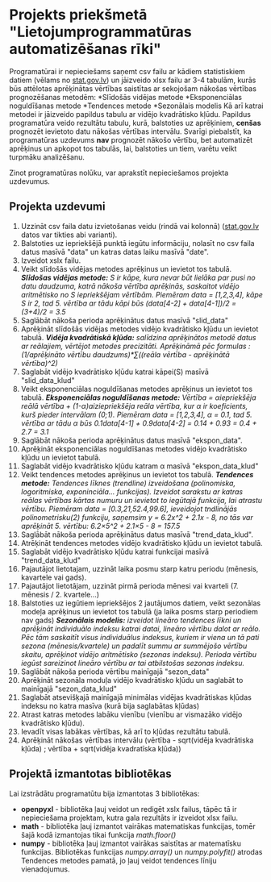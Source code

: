 # Projekts priekšmetā "Lietojumprogrammatūras automatizēšanas rīki"
Programatūrai ir nepieciešams saņemt csv failu ar kādiem statistiskiem datiem (vēlams no [stat.gov.lv](https://stat.gov.lv/lv)) un jāizveido xlsx failu ar 3-4 tabulām, kurās būs attēlotas aprēķinātas vērtības saistītas ar sekojošam nākošas vērtības prognozēšanas metodēm:
*Slīdošās vidējas metode
*Eksponenciālas noguldīšanas metode
*Tendences metode
*Sezonālais modelis
Kā arī katrai metodei ir jāizveido papildus tabulu ar vidējo kvadrātisko kļūdu.
Papildus programatūra veido rezultātu tabulu, kurā, balstoties uz aprēķiniem, **cenšas** prognozēt ievietoto datu nākošas vērtības intervālu.
Svarīgi piebalstīt, ka programatūras uzdevums **nav** prognozēt nākošo vērtību, bet automatizēt aprēķinus un apkopot tos tabulās, lai, balstoties un tiem, varētu veikt turpmāku analizēšanu.

Zinot programatūras nolūku, var aprakstīt nepieciešamos projekta uzdevumus.
## Projekta uzdevumi
1. Uzzināt csv faila datu izvietošanas veidu (rindā vai kolonnā) ([stat.gov.lv](https://stat.gov.lv/lv) datos var tikties abi varianti).
2. Balstoties uz iepriekšējā punktā iegūtu informāciju, nolasīt no csv faila datus masīvā "data" un katras datas laiku masīvā "date".
3. Izveidot xslx failu.
4. Veikt slīdošās vidējas metodes aprēķinus un ievietot tos tabulā.
_**Slīdošas vidējas metode:** S ir kāpe, kura nevar būt lielāka par pusi no datu daudzuma, katrā nākoša vērtība aprēķinās, saskaitot vidējo aritmētisko no S iepriekšējam vērtībām. Piemēram data = [1,2,3,4], kāpe S ir 2, tad 5. vērtība ar tādu kāpi būs (data[4-2] + data[4-1])/2 = (3+4)/2  = 3.5_
5. Saglābāt nākoša perioda aprēķinātus datus masīvā "slid_data"
6. Aprēķināt slīdošās vidējas metodes vidējo kvadrātisko kļūdu un ievietot tabulā.
_**Vidēja kvadrātiskā kļūda:** salīdzina aprēķinātos metodē datus ar reālajiem, vērtējot metodes precizitāti. Aprēķināmā pēc formulas : (1/aprēķināto vērtību daudzums)*∑((reāla vērtība - aprēķinātā vērtība)^2)_
7. Saglabāt vidējo kvadrātisko kļūdu katrai kāpei(S) masīvā "slid_data_klud"
8. Veikt eksponenciālas noguldīšanas metodes aprēķinus un ievietot tos tabulā.
_**Eksponenciālas noguldīšanas metode:** Vērtība = α*iepriekšēja reālā vērtība + (1-α)*aiziepriekšēja reāla vērtība, kur α ir koeficients, kurš pieder intervālam (0;1). Piemēram data = [1,2,3,4], α = 0.1, tad 5. vērtība ar tādu α būs 0.1*data[4-1] + 0.9*data[4-2] = 0.1*4 + 0.9*3 = 0.4 + 2.7 = 3.1_
9. Saglābāt nākoša perioda aprēķinātus datus masīvā "ekspon_data".
10. Aprēķināt eksponenciālas noguldīšanas metodes vidējo kvadrātisko kļūdu un ievietot tabulā.
11. Saglabāt vidējo kvadrātisko kļūdu katram α masīvā "ekspon_data_klud"
12. Veikt tendences metodes aprēķinus un ievietot tos tabulā. 
_**Tendences metode:** Tendences līknes (trendline) izveidošana (polinomiska, logoritmiska, exponinciāla... funkcijas). Izveidot sarakstu ar katras reālas vērtības kārtas numuru un ievietot to iegūtajā funkcija, lai atrastu vērtību. Piemēram data = [0.3,21,52.4,99.6], ieveidojot tndlinājās polinometrisku(2) funkciju, saņemsim y = 6.2x^2 + 2.1x - 8, no tās var aprēķināt 5. vērtību: 6.2×5^2 + 2.1×5 - 8 = 157.5_
13. Saglābāt nākoša perioda aprēķinātus datus masīvā "trend_data_klud".
14. Atrēķināt tendences metodes vidējo kvadrātisko kļūdu un ievietot tabulā.
15. Saglabāt vidējo kvadrātisko kļūdu katrai funkcijai masīvā "trend_data_klud"
16. Pajautājot lietotajam, uzzināt laika posmu starp katru periodu (mēnesis, kavartele vai gads).
17. Pajautājot lietotājam, uzzināt pirmā perioda mēnesi vai kvarteli (7. mēnesis / 2. kvartele...)
18. Balstoties uz iegūtiem iepriekšējos 2 jautājumos datiem, veikt sezonālas modeļa aprēķinus un ievietot tos tabulā (ja laika posms starp periodiem nav gads)
_**Sezonālais modelis:** izveidot lineāro tendences līkni un aprēķināt individuālo indeksu katrai datai, lineāro vērtību dalot ar reālo. Pēc tām saskaitīt visus individuālus indeksus, kuriem ir viena un tā pati sezona (mēnesis/kvartele) un padalīt summu ar summējošo vērtību skaitu, aprēķinot vidējo aritmētisko (sezonas indeksu). Perioda vērtību iegūst sareizinot lineāro vērtību ar tai atbilstošas sezonas indeksu._
19. Saglābāt nākoša perioda vērtību mainīgajā "sezon_data"
20. Aprēķināt sezonāla moduļa vidējo kvadrātisko kļūdu un saglabāt to mainīgajā "sezon_data_klud"
21. Saglabāt atsevišķajā mainīgajā minimālas vidējas kvadrātiskas kļūdas indeksu no katra masīva (kurā bija saglabātas kļūdas)
22. Atrast katras metodes labāku vienību (vienību ar vismazāko vidējo kvadrātisko kļūdu).
23. Ievadīt visas labākas vērtības, kā arī to kļūdas rezultātu tabulā.
24. Aprēķināt nākošas vērtības intervālu (vērtība - sqrt(vidēja kvadrātiska kļūda) ; vērtība + sqrt(vidēja kvadratīska kļūda))

## Projektā izmantotas bibliotēkas
Lai izstrādātu programatūtu bija izmantotas 3 bibliotēkas:
* **openpyxl** - bibliotēka ļauj veidot un redigēt xslx failus, tāpēc tā ir nepieciešama projektam, kutra gala rezultāts ir izveidot xlsx failu.
* **math** - bibliotēka ļauj izmantot vairākas matematiskas funkcijas, tomēr šajā kodā izmantojas tikai funkcija _math.floor()_
* **numpy** - bibliotēka ļauj izmantot vairākas saistītas ar matematīsku funkcijas. Bibliotēkas funkcijas _numpy.array()_ un _numpy.polyfit()_ atrodas Tendences metodes pamatā, jo ļauj veidot tendences līniju vienadojumus.